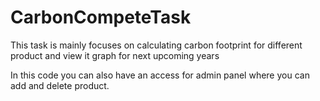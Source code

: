 # CarbonCompeteTask

This task is mainly focuses on calculating carbon footprint for different product and view it graph for next upcoming years

In this code you can also have an access for admin panel where you can add and delete product.
